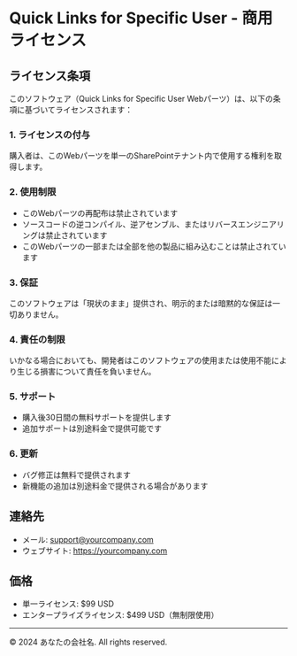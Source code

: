 # Quick Links for Specific User - 商用ライセンス

## ライセンス条項

このソフトウェア（Quick Links for Specific User Webパーツ）は、以下の条項に基づいてライセンスされます：

### 1. ライセンスの付与
購入者は、このWebパーツを単一のSharePointテナント内で使用する権利を取得します。

### 2. 使用制限
- このWebパーツの再配布は禁止されています
- ソースコードの逆コンパイル、逆アセンブル、またはリバースエンジニアリングは禁止されています
- このWebパーツの一部または全部を他の製品に組み込むことは禁止されています

### 3. 保証
このソフトウェアは「現状のまま」提供され、明示的または暗黙的な保証は一切ありません。

### 4. 責任の制限
いかなる場合においても、開発者はこのソフトウェアの使用または使用不能により生じる損害について責任を負いません。

### 5. サポート
- 購入後30日間の無料サポートを提供します
- 追加サポートは別途料金で提供可能です

### 6. 更新
- バグ修正は無料で提供されます
- 新機能の追加は別途料金で提供される場合があります

## 連絡先
- メール: support@yourcompany.com
- ウェブサイト: https://yourcompany.com

## 価格
- 単一ライセンス: $99 USD
- エンタープライズライセンス: $499 USD（無制限使用）

---
© 2024 あなたの会社名. All rights reserved. 
